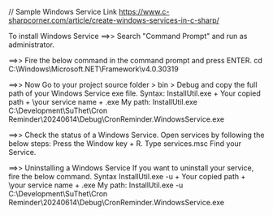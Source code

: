 
// Sample Windows Service Link
https://www.c-sharpcorner.com/article/create-windows-services-in-c-sharp/

To install Windows Service 
==>> Search "Command Prompt" and run as administrator.

==>> Fire the below command in the command prompt and press ENTER.
	cd C:\Windows\Microsoft.NET\Framework\v4.0.30319 
	
==>> Now Go to your project source folder > bin > Debug and copy the full path of your Windows Service exe file.
	Syntax:
	InstallUtil.exe + Your copied path + \your service name + .exe
	My path:
	InstallUtil.exe C:\Development\SuThet\Cron Reminder\20240614\Debug\CronReminder.WindowsService.exe
	
==>> Check the status of a Windows Service.
	Open services by following the below steps:
	Press the Window key + R.
	Type services.msc
	Find your Service.

==>> Uninstalling a Windows Service
	If you want to uninstall your service, fire the below command.
	Syntax InstallUtil.exe -u + Your copied path + \your service name + .exe
	My path:
	InstallUtil.exe -u C:\Development\SuThet\Cron Reminder\20240614\Debug\CronReminder.WindowsService.exe